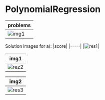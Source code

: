 # PolynomialRegression

|problems|
|--------|
|![img1](https://github.com/iop33/polynomialRegression/assets/73648382/694cc1c7-7ca1-41d7-93db-94c99c77ab94)|

Solution images for a):
|score|
|-----|
|![res1](https://github.com/iop33/polynomialRegression/assets/73648382/c71ca0b0-2a94-4b9f-9098-63f6db90b98a)|

|img1|
|----|
|![rez2](https://github.com/iop33/polynomialRegression/assets/73648382/fb414c28-f690-410e-9cdb-a07b2ae7749f)|

|img2|
|----|
|![res3](https://github.com/iop33/polynomialRegression/assets/73648382/de0a3a37-b55a-4436-abbc-e7c94ecc81e4)|
